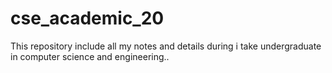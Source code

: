 # cse_academic_20
This repository include all my notes and details during i take undergraduate in computer science and engineering..
